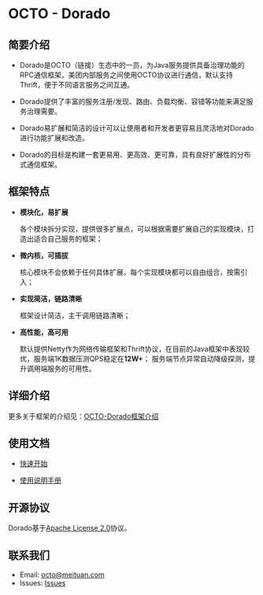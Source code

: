# OCTO - Dorado

## 简要介绍
- Dorado是OCTO（链接）生态中的一员，为Java服务提供具备治理功能的RPC通信框架。美团内部服务之间使用OCTO协议进行通信，默认支持Thrift，便于不同语言服务之间互通。

- Dorado提供了丰富的服务注册/发现、路由、负载均衡、容错等功能来满足服务治理需要。

- Dorado易扩展和简洁的设计可以让使用者和开发者更容易且灵活地对Dorado进行功能扩展和改造。

- Dorado的目标是构建一套更易用、更高效、更可靠，具有良好扩展性的分布式通信框架。


## 框架特点
- **模块化，易扩展**

   各个模块拆分实现，提供很多扩展点，可以根据需要扩展自己的实现模块，打造出适合自己服务的框架；

- **微内核，可插拔**

   核心模块不会依赖于任何具体扩展，每个实现模块都可以自由组合，按需引入；

- **实现简洁，链路清晰**

   框架设计简洁，主干调用链路清晰；

- **高性能，高可用**

   默认提供Netty作为网络传输框架和Thrift协议，在目前的Java框架中表现较优，服务端1K数据压测QPS稳定在**12W+**；
   服务端节点异常自动降级探测，提升调用端服务的可用性。

## 详细介绍
更多关于框架的介绍见：[OCTO-Dorado框架介绍](https://github.com/Meituan-Dianping/octo-rpc/wiki/Dorado%E9%80%9A%E4%BF%A1%E6%A1%86%E6%9E%B6%E4%BB%8B%E7%BB%8D)

## 使用文档
- [快速开始](dorado-doc/QuickStart.md)

- [使用说明手册](dorado-doc/Manual.md)

## 开源协议
Dorado基于[Apache License 2.0](LICENSE)协议。

## 联系我们
- Email: octo@meituan.com
- Issues: [Issues](https://github.com/Meituan-Dianping/octo-rpc/issues)
